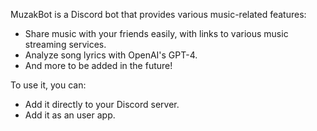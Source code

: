 MuzakBot is a Discord bot that provides various music-related features:

* Share music with your friends easily, with links to various music streaming services.
* Analyze song lyrics with OpenAI's GPT-4.
* And more to be added in the future!

To use it, you can:

* Add it directly to your Discord server.
* Add it as an user app.
